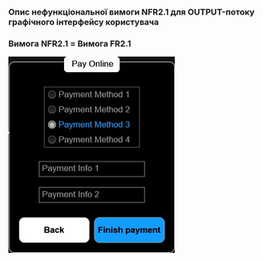 ### Опис нефункціональної вимоги NFR2.1 для OUTPUT-потоку графічного інтерфейсу користувача

### Вимога NFR2.1 = Вимога FR2.1
![](https://github.com/oleksandrblazhko/ai-212-ivanov/blob/ai-212-ivanov-Laboratory_Work_3/1-SoftwareRequirements/1.4-FuncNonFuncRequirements/1.4.4-NFRUserInterfaceOUTPUT/NFR2.1.jpg?raw=true)
